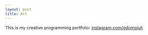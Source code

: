 ```yaml
---
layout: post
title: Art
---
```


This is my creative programming portfolio: <a href="instagram.com/odomojuli/">instagram.com/odomojuli</a>

